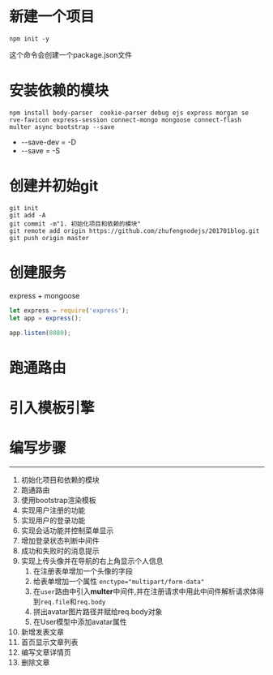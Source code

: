 # 新建一个项目
```
npm init -y
```
这个命令会创建一个package.json文件

# 安装依赖的模块
```
npm install body-parser  cookie-parser debug ejs express morgan se
rve-favicon express-session connect-mongo mongoose connect-flash multer async bootstrap --save
```
- --save-dev =  -D
- --save = -S

# 创建并初始git
```
git init
git add -A
git commit -m"1. 初始化项目和依赖的模块"
git remote add origin https://github.com/zhufengnodejs/201701blog.git
git push origin master
```

# 创建服务
express + mongoose
```javascript
let express = require('express');
let app = express();

app.listen(8080);
```

# 跑通路由

# 引入模板引擎

# 编写步骤
----
1. 初始化项目和依赖的模块
2. 跑通路由
3. 使用bootstrap渲染模板
4. 实现用户注册的功能
5. 实现用户的登录功能
6. 实现会话功能并控制菜单显示
7. 增加登录状态判断中间件
8. 成功和失败时的消息提示
9. 实现上传头像并在导航的右上角显示个人信息
   1. 在注册表单增加一个头像的字段
   2. 给表单增加一个属性 `enctype="multipart/form-data"`
   3. 在`user`路由中引入**multer**中间件,并在注册请求中用此中间件解析请求体得到`req.file`和`req.body`
   4. 拼出avatar图片路径并赋给req.body对象
   5. 在User模型中添加avatar属性
10. 新增发表文章
11. 首页显示文章列表
12. 编写文章详情页
13. 删除文章
